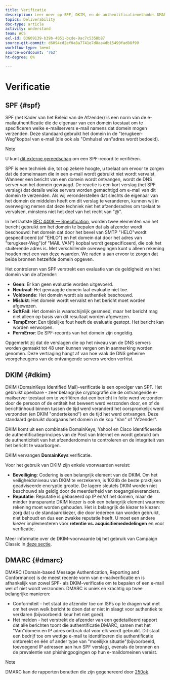 ```yaml
---
title: Verificatie
description: Leer meer op SPF, DKIM, en de authentificatiemethodes DMARC.
topics: Deliverability
doc-type: article
activity: understand
team: ACS
exl-id: 03609139-b39b-4051-bcde-9ac7c5358b87
source-git-commit: d6094cd2ef0a8a7741e7d8aa4db15499fad08f90
workflow-type: tm+mt
source-wordcount: '762'
ht-degree: 0%

---
```


# Verificatie

## SPF {#spf}

SPF (het Kader van het Beleid van de Afzender) is een norm van de e-mailauthentificatie die de eigenaar van een domein toestaat om te specificeren welke e-mailservers e-mail namens dat domein mogen verzenden. Deze standaard gebruikt het domein in de &quot;terugkeer-Weg&quot;kopbal van e-mail (die ook als &quot;Omhulsel van&quot;adres wordt bedoeld).

>[!NOTE]
>
>U kunt [dit externe gereedschap](https://www.kitterman.com/spf/validate.html) om een SPF-record te verifiëren.

SPF is een techniek die, tot op zekere hoogte, u toelaat om ervoor te zorgen dat de domeinnaam die in een e-mail wordt gebruikt niet wordt vervalst. Wanneer een bericht van een domein wordt ontvangen, wordt de DNS server van het domein gevraagd. De reactie is een kort verslag (het SPF verslag) dat details welke servers worden gemachtigd om e-mail van dit domein te verzenden. Als wij veronderstellen dat slechts de eigenaar van het domein de middelen heeft om dit verslag te veranderen, kunnen wij in overweging nemen dat deze techniek niet het afzenderadres om toelaat te vervalsen, minstens niet het deel van het recht van &quot;@&quot;.

In het laatste [RFC 4408 — Specification](https://www.rfc-editor.org/info/rfc4408), worden twee elementen van het bericht gebruikt om het domein te bepalen dat als afzender wordt beschouwd: het domein dat door het bevel van SMTP &quot;HELO&quot;wordt gespecificeerd (of &quot;EHLO&quot;) en het domein dat door het adres van &quot;terugkeer-Weg&quot;(of &quot;MAIL VAN&quot;) kopbal wordt gespecificeerd, die ook het stuiterende adres is. Met verschillende overwegingen kunt u alleen rekening houden met een van deze waarden. We raden u aan ervoor te zorgen dat beide bronnen hetzelfde domein opgeven.

Het controleren van SPF verstrekt een evaluatie van de geldigheid van het domein van de afzender:

* **Geen**: Er kan geen evaluatie worden uitgevoerd.
* **Neutraal**: Het gevraagde domein laat evaluatie niet toe.
* **Voldoende**: Het domein wordt als authentiek beschouwd.
* **Mislukt**: Het domein wordt vervalst en het bericht moet worden afgewezen.
* **SoftFail**: Het domein is waarschijnlijk gesmeed, maar het bericht mag niet alleen op basis van dit resultaat worden afgewezen.
* **TempError**: Een tijdelijke fout heeft de evaluatie gestopt. Het bericht kan worden verworpen.
* **PermError**: De SPF-records van het domein zijn ongeldig.

Opgemerkt zij dat de verslagen die op het niveau van de DNS servers worden gemaakt tot 48 uren kunnen vergen om in aanmerking worden genomen. Deze vertraging hangt af van hoe vaak de DNS geheime voorgeheugens van de ontvangende servers worden verfrist.

## DKIM {#dkim}

DKIM (DomainKeys Identified Mail)-verificatie is een opvolger van SPF. Het gebruikt openbare - zeer belangrijke cryptografie die de ontvangende e-mailserver toestaat om te verifiëren dat een bericht in feite werd verzonden door de persoon of de entiteit het beweert werd verzonden door, en of de berichtinhoud binnen tussen de tijd werd veranderd het oorspronkelijk werd verzonden (en DKIM &quot;ondertekend&quot;) en de tijd het werd ontvangen. Deze standaard gebruikt doorgaans het domein in de kop &quot;Van&quot; of &quot;Afzender&quot;.

DKIM komt uit een combinatie DomainKeys, Yahoo! en Cisco identificeerde de authentificatieprincipes van de Post van Internet en wordt gebruikt om de authenticiteit van het afzenderdomein te controleren en de integriteit van het bericht te waarborgen.

DKIM vervangen **DomainKeys** verificatie.

Voor het gebruik van DKIM zijn enkele voorwaarden vereist:

* **Beveiliging**: Codering is een belangrijk element van de DKIM. Om het veiligheidsniveau van DKIM te verzekeren, is 1024b de beste praktijken geadviseerde encryptie grootte. De lagere sleutels DKIM worden niet beschouwd als geldig door de meerderheid van toegangsleveranciers.
* **Reputatie**: Reputatie is gebaseerd op IP en/of het domein, maar de minder transparante DKIM kiezer is ook een belangrijk element waarmee rekening moet worden gehouden. Het is belangrijk de kiezer te kiezen: zorg dat u de standaardkiezer, die door iedereen kan worden gebruikt, niet behoudt en dus een zwakke reputatie heeft. U moet een andere kiezer implementeren voor **retentie vs. acquisitiemededelingen** en voor verificatie.

Meer informatie over de DKIM-voorwaarde bij het gebruik van Campaign Classic in [deze sectie](/help/additional-resources/acc-technical-recommendations.md#dkim-acc).

## DMARC {#dmarc}

DMARC (Domain-based Message Authentication, Reporting and Conformance) is de meest recente vorm van e-mailverificatie en is afhankelijk van zowel SPF- als DKIM-verificatie om te bepalen of een e-mail wel of niet wordt verzonden. DMARC is uniek en krachtig op twee belangrijke manieren:

* Conformiteit - het staat de afzender toe om ISPs op te dragen wat met om het even welk bericht te doen dat er niet in slaagt voor authentiek te verklaren (bijvoorbeeld: keur het niet goed).
* Het melden - het verstrekt de afzender van een gedetailleerd rapport dat alle berichten toont die authentificatie DMARC, samen met het &quot;Van&quot;domein en IP adres ontbrak dat voor elk wordt gebruikt. Dit staat een bedrijf toe om wettige e-mail te identificeren die authentificatie ontbreekt en één of ander type van &quot;moeilijke situatie&quot;(bijvoorbeeld, toevoegend IP adressen aan hun SPF verslag), evenals de bronnen en de prevalentie van phishingpogingen op hun e-maildomeinen vereist.

>[!NOTE]
>
>DMARC kan de rapporten benutten die zijn gegenereerd door [250ok](https://250ok.com/).
